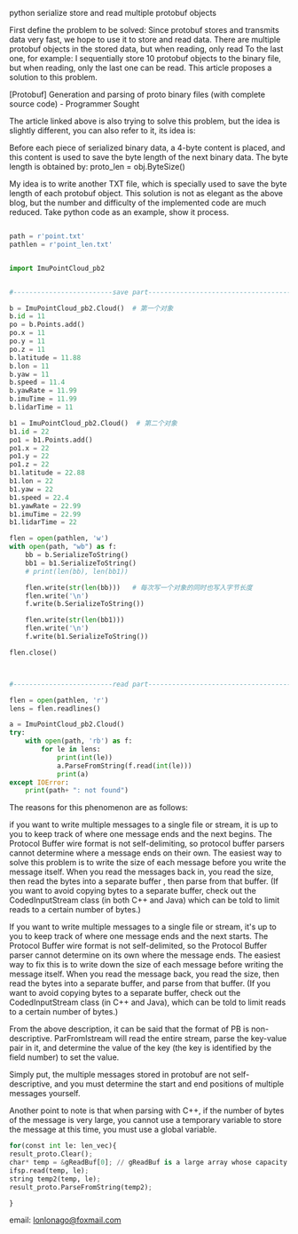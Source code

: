 python serialize store and read multiple protobuf objects
 
First define the problem to be solved: Since protobuf stores and transmits data very fast, we hope to use it to store and read data. There are multiple protobuf objects in the stored data, but when reading, only read To the last one, for example: I sequentially store 10 protobuf objects to the binary file, but when reading, only the last one can be read. This article proposes a solution to this problem.



[Protobuf] Generation and parsing of proto binary files (with complete source code) - Programmer Sought



The article linked above is also trying to solve this problem, but the idea is slightly different, you can also refer to it, its idea is:

Before each piece of serialized binary data, a 4-byte content is placed, and this content is used to save the byte length of the next binary data.
The byte length is obtained by:
proto_len = obj.ByteSize()


My idea is to write another TXT file, which is specially used to save the byte length of each protobuf object. This solution is not as elegant as the above blog, but the number and difficulty of the implemented code are much reduced. Take python code as an example, show it process.



````python

path = r'point.txt'
pathlen = r'point_len.txt'


import ImuPointCloud_pb2


#-------------------------save part---------------------------------------------

b = ImuPointCloud_pb2.Cloud()  # 第一个对象
b.id = 11
po = b.Points.add()
po.x = 11
po.y = 11
po.z = 11
b.latitude = 11.88
b.lon = 11
b.yaw = 11
b.speed = 11.4
b.yawRate = 11.99
b.imuTime = 11.99
b.lidarTime = 11

b1 = ImuPointCloud_pb2.Cloud()  # 第二个对象
b1.id = 22
po1 = b1.Points.add()
po1.x = 22
po1.y = 22
po1.z = 22
b1.latitude = 22.88
b1.lon = 22
b1.yaw = 22
b1.speed = 22.4
b1.yawRate = 22.99
b1.imuTime = 22.99
b1.lidarTime = 22

flen = open(pathlen, 'w')
with open(path, "wb") as f:
    bb = b.SerializeToString()
    bb1 = b1.SerializeToString()
    # print(len(bb), len(bb1))

    flen.write(str(len(bb)))   # 每次写一个对象的同时也写入字节长度
    flen.write('\n')
    f.write(b.SerializeToString())

    flen.write(str(len(bb1)))
    flen.write('\n')
    f.write(b1.SerializeToString())

flen.close()



#-------------------------read part---------------------------------------------

flen = open(pathlen, 'r')
lens = flen.readlines()

a = ImuPointCloud_pb2.Cloud()
try:
    with open(path, 'rb') as f:
        for le in lens:
            print(int(le))
            a.ParseFromString(f.read(int(le)))
            print(a)
except IOError:
    print(path+ ": not found")

````



The reasons for this phenomenon are as follows:

if you want to write multiple messages to a single file or stream, it is up to you to keep track of where one message ends and the next begins. The Protocol Buffer wire format is not self-delimiting, so protocol buffer parsers cannot determine where a message ends on their own. The easiest way to solve this problem is to write the size of each message before you write the message itself. When you read the messages back in, you read the size, then read the bytes into a separate buffer , then parse from that buffer. (If you want to avoid copying bytes to a separate buffer, check out the CodedInputStream class (in both C++ and Java) which can be told to limit reads to a certain number of bytes.)

If you want to write multiple messages to a single file or stream, it's up to you to keep track of where one message ends and the next starts. The Protocol Buffer wire format is not self-delimited, so the Protocol Buffer parser cannot determine on its own where the message ends. The easiest way to fix this is to write down the size of each message before writing the message itself. When you read the message back, you read the size, then read the bytes into a separate buffer, and parse from that buffer. (If you want to avoid copying bytes to a separate buffer, check out the CodedInputStream class (in C++ and Java), which can be told to limit reads to a certain number of bytes.)

From the above description, it can be said that the format of PB is non-descriptive. ParFromIstream will read the entire stream, parse the key-value pair in it, and determine the value of the key (the key is identified by the field number) to set the value.


Simply put, the multiple messages stored in protobuf are not self-descriptive, and you must determine the start and end positions of multiple messages yourself.



Another point to note is that when parsing with C++, if the number of bytes of the message is very large, you cannot use a temporary variable to store the message at this time, you must use a global variable.


````python
for(const int le: len_vec){
result_proto.Clear();
char* temp = &gReadBuf[0]; // gReadBuf is a large array whose capacity matches the size of the message you want to parse
ifsp.read(temp, le);
string temp2(temp, le);
result_proto.ParseFromString(temp2);

}
````

email: lonlonago@foxmail.com



